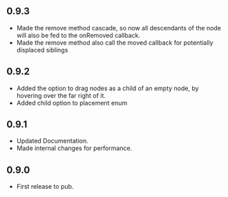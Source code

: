 ## 0.9.3
 - Made the remove method cascade, so now all descendants of the node will also be fed to the onRemoved callback.
 - Made the remove method also call the moved callback for potentially displaced siblings
## 0.9.2
 - Added the option to drag nodes as a child of an empty node, by hovering over the far right of it.
 - Added child option to placement enum

## 0.9.1
 - Updated Documentation.
 - Made internal changes for performance.

## 0.9.0

 - First release to pub.

